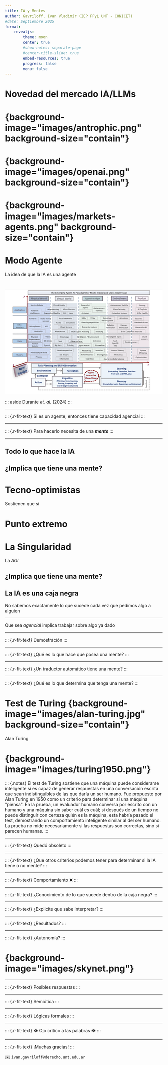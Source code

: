 ```yaml
---
title: IA y Mentes 
author: Gavriloff, Ivan Vladimir (IEP FFyL UNT - CONICET)
#date: Septiembre 2025
format: 
    revealjs:
        theme: moon
        center: true
        #show-notes: separate-page
        #center-title-slide: true
        embed-resources: true
        progress: false
        menu: false
---
```


# Novedad del mercado IA/LLMs

# {background-image="images/antrophic.png" background-size="contain"}

# {background-image="images/openai.png" background-size="contain"}

# {background-image="images/markets-agents.png" background-size="contain"}

# Modo Agente
La idea de que la IA es una agente

#
![](images/ai-agents-overview.png)

::: aside
Durante *et. al.* (2024)
:::

---

::: {.r-fit-text}
Si es un agente, entonces tiene capacidad agencial
:::

---

::: {.r-fit-text}
Para hacerlo necesita de una ***mente***
:::

---

## Todo lo que hace la IA

## ¿Implica que tiene una mente?

# Tecno-optimistas
Sostienen que sí

# Punto extremo

# La Singularidad
La $AGI$

## ¿Implica que tiene una mente?

## La IA es una caja negra

No sabemos exactamente lo que sucede cada vez que pedimos algo a alguien

---

Que sea *agencial* implica trabajar sobre algo ya dado

---

::: {.r-fit-text}
Demostración
:::

---

::: {.r-fit-text}
¿Qué es lo que hace que posea una mente?
:::

---

::: {.r-fit-text}
¿Un traductor automático tiene una mente?
:::

---

::: {.r-fit-text}
¿Qué es lo que determina que tenga una mente?
:::

# Test de Turing {background-image="images/alan-turing.jpg" background-size="contain"}

Alan Turing

# {background-image="images/turing1950.png"}

::: {.notes}
  El test de Turing sostiene que una máquina puede considerarse inteligente si es capaz de generar respuestas en una conversación escrita que sean indistinguibles de las que daría un ser humano. Fue propuesto por Alan Turing en 1950 como un criterio para determinar si una máquina "piensa". En la prueba, un evaluador humano conversa por escrito con un humano y una máquina sin saber cuál es cuál; si después de un tiempo no puede distinguir con certeza quién es la máquina, esta habría pasado el test, demostrando un comportamiento inteligente similar al del ser humano. La prueba no mide necesariamente si las respuestas son correctas, sino si parecen humanas.
:::

---

::: {.r-fit-text}
Quedó obsoleto
:::

---

::: {.r-fit-text}
¿Que otros criterios podemos tener para determinar si la IA tiene o no mente?
:::

---

::: {.r-fit-text}
Comportamiento ❌
:::

---

::: {.r-fit-text}
¿Conocimiento de lo que sucede dentro de la caja negra?
:::

---

::: {.r-fit-text}
¿Explicite que sabe interpretar?
:::

---

::: {.r-fit-text}
¿Resultados?
:::

---

::: {.r-fit-text}
¿Autonomía?
:::

# {background-image="images/skynet.png"}

---

::: {.r-fit-text}
Posibles respuestas
:::

---

::: {.r-fit-text}
Semiótica
:::

---

::: {.r-fit-text}
Lógicas formales
:::

---

::: {.r-fit-text}
👁️ Ojo crítico a las palabras 👁️
:::

---

::: {.r-fit-text}
¡Muchas gracias!
:::

✉️ `ivan.gavriloff@derecho.unt.edu.ar`